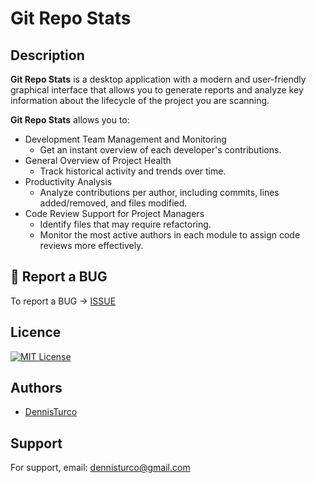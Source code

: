 
# Git Repo Stats

## Description

**Git Repo Stats** is a desktop application with a modern and user-friendly graphical interface that allows you to generate reports and analyze key information about the lifecycle of the project you are scanning.

**Git Repo Stats** allows you to:

- Development Team Management and Monitoring
  - Get an instant overview of each developer's contributions.
- General Overview of Project Health
  - Track historical activity and trends over time.
- Productivity Analysis
  - Analyze contributions per author, including commits, lines added/removed, and files modified.
- Code Review Support for Project Managers
  - Identify files that may require refactoring.
  - Monitor the most active authors in each module to assign code reviews more effectively.

## 🐛 Report a BUG

To report a BUG -> [ISSUE](https://github.com/DennisTurco/GitRepoStats/issues)

## Licence

[![MIT License](https://img.shields.io/badge/License-MIT-green.svg)](https://choosealicense.com/licenses/mit/)

## Authors

- [DennisTurco](https://www.github.com/DennisTurco)

## Support

For support, email: [dennisturco@gmail.com](dennisturco@gmail.com)
